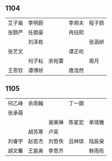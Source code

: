 ## 1104
|     |     |     |     |     |
| --- | --- | --- | --- | --- |
| 艾子瑜 | 李明蔚 |  | 李郑夫 | 程子颜 |
| 张颢严 | 任朗豪 |  | 冉钰熙 |  |
|  | 刘泽栋 |  |  | 张涵峤 |
| 张艺文 |  |  | 谭正屹 |  |
|  | 何子耘 | 余宛蕾 |  | 周月 |
| 王思钦 | 谭博祯 |  | 唐浩然 |  |

## 1105
|     |     |     |     |     |
| --- | --- | --- | --- | --- |
| 何乙峰 | 余雨翰 |  | 丁一朗 |  |
| 张承蓓 |  |  |  |  |
|  |  | 谢美琳 | 陈星宏 | 单琦雅 |
|  | 胡苏寒 | 卢奕 |  |  |
| 刘睿宇 | 赵若杰 | 刘哲佚 | 吕林镔 | 陆辰昊 |
| 胡文馨 | 王宸奥 | 李思齐 |  | 鲜雨彤 |

